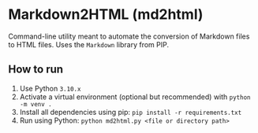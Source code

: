 # Markdown2HTML (md2html)

Command-line utility meant to automate the conversion of Markdown files to HTML files.
Uses the `Markdown` library from PIP.

## How to run

1. Use Python `3.10.x`
2. Activate a virtual environment (optional but recommended) with `python -m venv .`
3. Install all dependencies using pip: `pip install -r requirements.txt`
4. Run using Python: `python md2html.py <file or directory path>`

